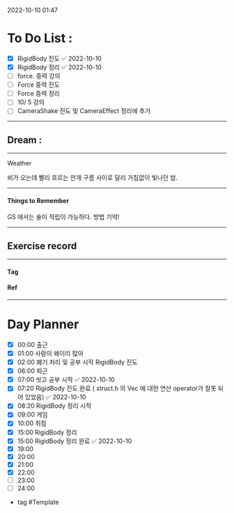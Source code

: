 2022-10-10 01:47

# To Do List :

- [x] RigidBody 진도 ✅ 2022-10-10
- [x] RigidBody 정리 ✅ 2022-10-10
- [ ]  force. 중력 강의
- [ ]  Force 중력 진도
- [ ]  Force 중력 정리
- [ ] 10/ 5 강의
- [ ] CameraShake 진도 및 CameraEffect 정리에 추가

---

## Dream :

---

Weather

비가 오는데 빨리 흐르는 안개 구름 사이로 달리 거침없이 빛나던 밤.

---

#### Things to Remember

GS 에서는 술이 적립이 가능하다. 방법 기억!

---

## Exercise record
---

#### Tag

#### Ref

---

# Day Planner

- [x] 00:00 출근
- [x] 01:00 사람이 왜이리 많아
- [x] 02:00 폐기 처리 및 공부 시작 RigidBody 진도
- [x] 06:00 퇴근
- [x] 07:00 씻고 공부 시작 ✅ 2022-10-10
- [x] 07:20 RigidBody 진도 완료 ( struct.h 의 Vec 에 대한 연산 operator가 잘못 되어 있었음) ✅ 2022-10-10
- [x] 08:20 RigidBody 정리 시작
- [x] 09:00 게임
- [x] 10:00 취침
- [x] 15:00 RigidBody 정리
- [x] 15:00 RigidBody 정리 완료 ✅ 2022-10-10
- [x] 19:00 
- [x] 20:00 
- [x] 21:00 
- [x] 22:00 
- [ ] 23:00 
- [ ] 24:00 

- tag
#Template